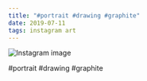 ```yaml
---
title: "#portrait #drawing #graphite"
date: 2019-07-11
tags: instagram art
---
```


![Instagram image](/media/66303317_350770838937882_7347442197493543604_n_17884393540374006.jpg)

#portrait #drawing #graphite
